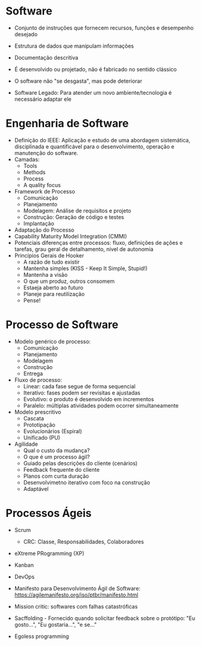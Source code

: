 # Software
  - Conjunto de instruções que fornecem recursos, funções e desempenho desejado
  - Estrutura de dados que manipulam informações
  - Documentação descritiva
  - É desenvolvido ou projetado, não é fabricado no sentido clássico
  - O software não "se desgasta", mas pode deteriorar

  - Software Legado: Para atender um novo ambiente/tecnologia é necessário adaptar ele
  
# Engenharia de Software
  - Definição do IEEE: Aplicação e estudo de uma abordagem sistemática, disciplinada e quantificável para o desenvolvimento, operação e manutenção do software.
  - Camadas:
    - Tools
    - Methods
    - Process
    - A quality focus
  - Framework de Processo
    - Comunicação
    - Planejamento
    - Modelagem: Análise de requisitos e projeto
    - Construção: Geração de código e testes
    - Implantação
  - Adaptação do Processo
  - Capability Maturity Model Integration (CMMI)
  - Potenciais diferenças entre processos: fluxo, definições de ações e tarefas, grau geral de detalhamento, nível de autonomia
  - Princípios Gerais de Hooker
    - A razão de tudo existir
    - Mantenha simples (KISS - Keep It Simple, Stupid!)
    - Mantenha a visão
    - O que um produz, outros consomem
    - Estaeja aberto ao futuro
    - Planeje para reutilização
    - Pense!

# Processo de Software
  - Modelo genérico de processo:
    - Comunicação
    - Planejamento
    - Modelagem
    - Construção
    - Entrega
  - Fluxo de processo:
    - Linear: cada fase segue de forma sequencial
    - Iterativo: fases podem ser revisitas e ajustadas
    - Evolutivo: o produto é desenvolvido em incrementos
    - Paralelo: múltiplas atividades podem ocorrer simultaneamente
  - Modelo prescritivo
    - Cascata
    - Prototipação
    - Evolucionários (Espiral)
    - Unificado (PU)
  - Agilidade 
    -  Qual o custo da mudança?
    -  O que é um processo ágil?
      -  Guiado pelas descrições do cliente (cenários)
      -  Feedback frequente do cliente
      -  Planos com curta duração
      -  Desenvolvimetno iterativo com foco na construção
      -  Adaptável
   
  # Processos Ágeis
  - Scrum
    - CRC: Classe, Responsabilidades, Colaboradores
  - eXtreme PRogramming (XP)
  - Kanban
  - DevOps

  - Manifesto para Desenvolvimento Ágil de Software: https://agilemanifesto.org/iso/ptbr/manifesto.html

  - Mission critic: softwares com falhas catastróficas
  - Sacffolding - Fornecido quando solicitar feedback sobre o protótipo: "Eu gosto...", "Eu gostaria...", "e se..."
  - Egoless programming
